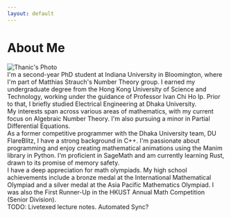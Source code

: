 ```yaml
---
layout: default
---
```


# About Me

<div class="image-wrap">
  <img src="{{ site.baseurl }}/assets/images/Charles_River_Photo.jpg" alt="Thanic's Photo" class="image-right">
</div>


<div class="equalize-text">
  I'm a second-year PhD student at Indiana University in Bloomington, where I'm part of Matthias Strauch's Number Theory group. I earned my undergraduate degree from the Hong Kong University of Science and Technology, working under the guidance of Professor Ivan Chi Ho Ip. Prior to that, I briefly studied Electrical Engineering at Dhaka University.
</div>

<div class="equalize-text">
  My interests span across various areas of mathematics, with my current focus on Algebraic Number Theory. I'm also pursuing a minor in Partial Differential Equations.
</div>

<div class="equalize-text">
  As a former competitive programmer with the Dhaka University team, DU FlareBlitz, I have a strong background in C++. I'm passionate about programming and enjoy creating mathematical animations using the Manim library in Python. I'm proficient in SageMath and am currently learning Rust, drawn to its promise of memory safety.
</div>

<div class="equalize-text">
  I have a deep appreciation for math olympiads. My high school achievements include a bronze medal at the International Mathematical Olympiad and a silver medal at the Asia Pacific Mathematics Olympiad. I was also the First Runner-Up in the HKUST Annual Math Competition (Senior Division).
</div>

<div class="equalize-text">
  TODO: Livetexed lecture notes. Automated Sync?
</div>

